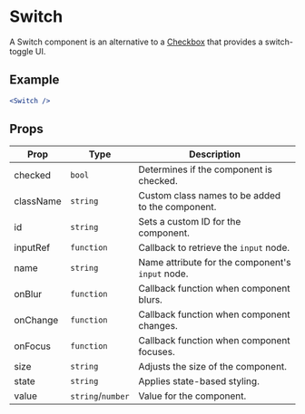 # Switch

A Switch component is an alternative to a [Checkbox](../Checkbox) that provides a switch-toggle UI.

## Example

```jsx
<Switch />
```

## Props

| Prop      | Type              | Description                                      |
| --------- | ----------------- | ------------------------------------------------ |
| checked   | `bool`            | Determines if the component is checked.          |
| className | `string`          | Custom class names to be added to the component. |
| id        | `string`          | Sets a custom ID for the component.              |
| inputRef  | `function`        | Callback to retrieve the `input` node.           |
| name      | `string`          | Name attribute for the component's `input` node. |
| onBlur    | `function`        | Callback function when component blurs.          |
| onChange  | `function`        | Callback function when component changes.        |
| onFocus   | `function`        | Callback function when component focuses.        |
| size      | `string`          | Adjusts the size of the component.               |
| state     | `string`          | Applies state-based styling.                     |
| value     | `string`/`number` | Value for the component.                         |
